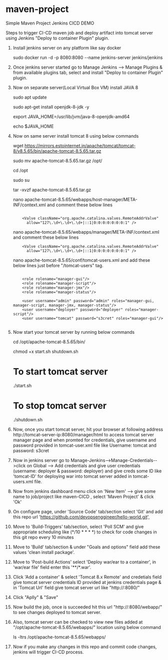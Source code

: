 # maven-project

Simple Maven Project Jenkins CICD DEMO

Steps to trigger CI-CD maven job and deploy artifact into tomcat server using Jenkins "Deploy to container Plugin" plugin.

1. Install jenkins server on any platform like say docker

   sudo docker run -d -p 8080:8080 --name jenkins-server jenkins/jenkins

2. Once jenkins server started go to Manage Jenkins --> Manage Plugins  & from available plugins tab, select and install "Deploy to container Plugin" plugin.

3. Now on separate server(Local Virtual Box VM) install JAVA 8 
 
   sudo apt update
   
   sudo apt-get install openjdk-8-jdk -y
   
   export JAVA_HOME=/usr/lib/jvm/java-8-openjdk-amd64
    
   echo $JAVA_HOME
   
4. Now on same server install tomcat 8 using below commands
  
   wget https://mirrors.estointernet.in/apache/tomcat/tomcat-8/v8.5.65/bin/apache-tomcat-8.5.65.tar.gz
   
   sudo mv  apache-tomcat-8.5.65.tar.gz /opt/
   
   cd /opt
   
   sudo su
   
   tar -xvzf apache-tomcat-8.5.65.tar.gz
   
   nano apache-tomcat-8.5.65/webapps/host-manager/META-INF/context.xml and comment these  below lines 
   
   ```
     
       <Valve className="org.apache.catalina.valves.RemoteAddrValve"
         allow="127\.\d+\.\d+\.\d+|::1|0:0:0:0:0:0:0:1" />  
   ```
  
   nano apache-tomcat-8.5.65/webapps/manager/META-INF/context.xml and comment these  below lines 
     
   ```
       <Valve className="org.apache.catalina.valves.RemoteAddrValve"
         allow="127\.\d+\.\d+\.\d+|::1|0:0:0:0:0:0:0:1" />   
   ```         

   nano apache-tomcat-8.5.65/conf/tomcat-users.xml  and add these below lines just before "/tomcat-users" tag.
   
   ```
      
       <role rolename="manager-gui"/>
       <role rolename="manager-script"/>
       <role rolename="manager-jmx"/>
       <role rolename="manager-status"/>

       <user username="admin" password="admin" roles="manager-gui, manager-script, manager-jmx, manager-status"/>
       <user username="deployer" password="deployer" roles="manager-script"/>
       <user username="tomcat" password="s3cret" roles="manager-gui"/>
       
   ```       

5. Now start your tomcat server by running below commands
  
   cd /opt/apache-tomcat-8.5.65/bin/
   
   chmod +x start.sh shutdown.sh
   
   # To start tomcat server
     ./start.sh
   
   # To stop tomcat server
     ./shutdown.sh

6.  Now, once you start tomcat server, hit your browser at following address http://tomcat-server-ip:8080/manager/html to access tomcat server manager page and  when promted for credentials, give username and password provided in  tomcat-user.xml file like Username: tomcat and password: s3cret

7. Now in jenkins server go to Manage-Jenkins-->Manage-Credentials-->click on Global --> Add credentials and give user credentials (username: deployer & password: deployer) and give creds some ID like 'tomcat-ID' for deploying war into tomcat server added in tomcat-users.xml file.

8. Now from jenkins dashboard menu click on 'New Item' --> give some name to job/project like maven-CICD , select 'Maven Project' & click 'Ok'

9. On configure page, under 'Source Code' tab/section select 'Git' and add this repo url 'https://github.com/devopsenggineer/hello-world.git', 

10. Move to 'Build-Triggers' tab/section, select 'Poll SCM' and give appropriate scheduling like (*/10 * * * *) to check for code changes in this git repo every 10 minutes 

11. Move to 'Build' tab/section  & under "Goals and options" field add these values 'clean install package'.

12. Move to 'Post-build Actions' select 'Deploy war/ear to a container', in 'war/ear file' field enter this '**/*.war'.

13. Click 'Add a container' & select 'Tomcat 8.x Remote' and credetials field give tomcat server credentials ID provided at jenkins credentials page & in 'Tomcat Url' field give tomcat server url like "http://<tomcat-server-ip>:8080/"

14. Click "Aplly" & "Save"

15. Now build the job, once is succeeded hit this url "http://<tomcat-server-ip>:8080/webapp/" to see changes deployed to tomcat server.

16. Also, tomcat server can be checked to  view new files added at "/opt/apache-tomcat-8.5.65/webapps/" location using below command

     ls -ltrs /opt/apache-tomcat-8.5.65/webapps/ 

17. Now if you make any changes in this repo and commit code changes, jenkins will trigger CI-CD process.
    
  
      
  

